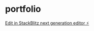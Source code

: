 # portfolio

[Edit in StackBlitz next generation editor ⚡️](https://stackblitz.com/~/github.com/campo22/portfolio)